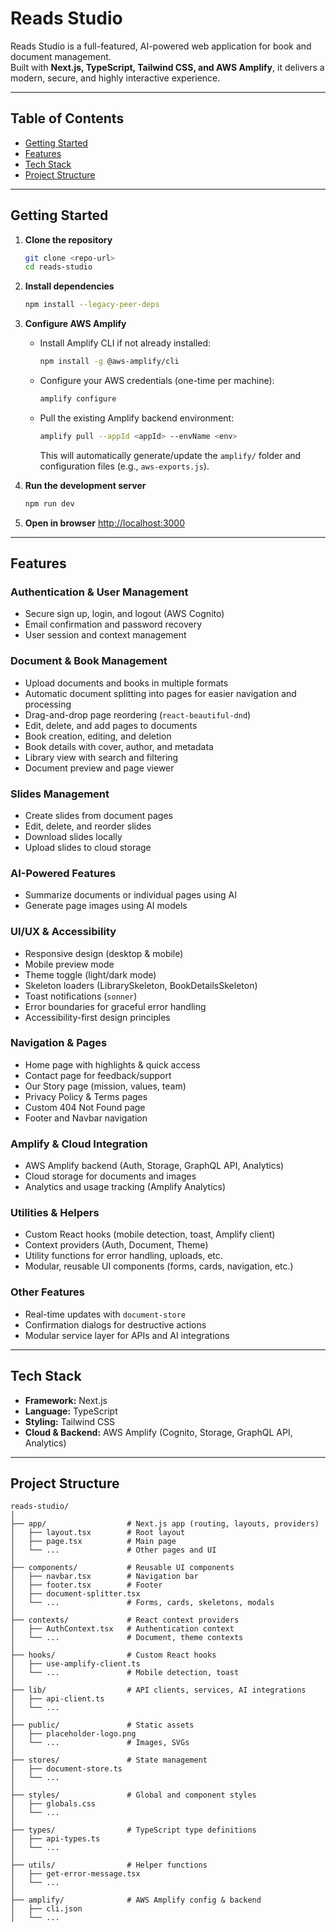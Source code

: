 # Reads Studio

Reads Studio is a full-featured, AI-powered web application for book and document management.  
Built with **Next.js, TypeScript, Tailwind CSS, and AWS Amplify**, it delivers a modern, secure, and highly interactive experience.

---

## Table of Contents

- [Getting Started](#getting-started)
- [Features](#features)
- [Tech Stack](#tech-stack)
- [Project Structure](#project-structure)

---

## Getting Started

1. **Clone the repository**

   ```sh
   git clone <repo-url>
   cd reads-studio

   ```

2. **Install dependencies**

   ```sh
   npm install --legacy-peer-deps
   ```

3. **Configure AWS Amplify**

   - Install Amplify CLI if not already installed:

     ```sh
     npm install -g @aws-amplify/cli
     ```

   - Configure your AWS credentials (one-time per machine):

     ```sh
     amplify configure
     ```

   - Pull the existing Amplify backend environment:

     ```sh
     amplify pull --appId <appId> --envName <env>
     ```

     This will automatically generate/update the `amplify/` folder and configuration files (e.g., `aws-exports.js`).

4. **Run the development server**

   ```sh
   npm run dev
   ```

5. **Open in browser**
   [http://localhost:3000](http://localhost:3000)

---

## Features

### Authentication & User Management

- Secure sign up, login, and logout (AWS Cognito)
- Email confirmation and password recovery
- User session and context management

### Document & Book Management

- Upload documents and books in multiple formats
- Automatic document splitting into pages for easier navigation and processing
- Drag-and-drop page reordering (`react-beautiful-dnd`)
- Edit, delete, and add pages to documents
- Book creation, editing, and deletion
- Book details with cover, author, and metadata
- Library view with search and filtering
- Document preview and page viewer

### Slides Management

- Create slides from document pages
- Edit, delete, and reorder slides
- Download slides locally
- Upload slides to cloud storage

### AI-Powered Features

- Summarize documents or individual pages using AI
- Generate page images using AI models

### UI/UX & Accessibility

- Responsive design (desktop & mobile)
- Mobile preview mode
- Theme toggle (light/dark mode)
- Skeleton loaders (LibrarySkeleton, BookDetailsSkeleton)
- Toast notifications (`sonner`)
- Error boundaries for graceful error handling
- Accessibility-first design principles

### Navigation & Pages

- Home page with highlights & quick access
- Contact page for feedback/support
- Our Story page (mission, values, team)
- Privacy Policy & Terms pages
- Custom 404 Not Found page
- Footer and Navbar navigation

### Amplify & Cloud Integration

- AWS Amplify backend (Auth, Storage, GraphQL API, Analytics)
- Cloud storage for documents and images
- Analytics and usage tracking (Amplify Analytics)

### Utilities & Helpers

- Custom React hooks (mobile detection, toast, Amplify client)
- Context providers (Auth, Document, Theme)
- Utility functions for error handling, uploads, etc.
- Modular, reusable UI components (forms, cards, navigation, etc.)

### Other Features

- Real-time updates with `document-store`
- Confirmation dialogs for destructive actions
- Modular service layer for APIs and AI integrations

---

## Tech Stack

- **Framework:** Next.js
- **Language:** TypeScript
- **Styling:** Tailwind CSS
- **Cloud & Backend:** AWS Amplify (Cognito, Storage, GraphQL API, Analytics)

---

## Project Structure

```text
reads-studio/
│
├── app/                  # Next.js app (routing, layouts, providers)
│   ├── layout.tsx        # Root layout
│   ├── page.tsx          # Main page
│   └── ...               # Other pages and UI
│
├── components/           # Reusable UI components
│   ├── navbar.tsx        # Navigation bar
│   ├── footer.tsx        # Footer
│   ├── document-splitter.tsx
│   └── ...               # Forms, cards, skeletons, modals
│
├── contexts/             # React context providers
│   ├── AuthContext.tsx   # Authentication context
│   └── ...               # Document, theme contexts
│
├── hooks/                # Custom React hooks
│   ├── use-amplify-client.ts
│   └── ...               # Mobile detection, toast
│
├── lib/                  # API clients, services, AI integrations
│   ├── api-client.ts
│   └── ...
│
├── public/               # Static assets
│   ├── placeholder-logo.png
│   └── ...               # Images, SVGs
│
├── stores/               # State management
│   ├── document-store.ts
│   └── ...
│
├── styles/               # Global and component styles
│   ├── globals.css
│   └── ...
│
├── types/                # TypeScript type definitions
│   ├── api-types.ts
│   └── ...
│
├── utils/                # Helper functions
│   ├── get-error-message.tsx
│   └── ...
│
├── amplify/              # AWS Amplify config & backend
│   ├── cli.json
│   └── ...
```
